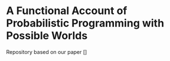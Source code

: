 # A Functional Account of Probabilistic Programming with Possible Worlds

Repository based on our paper []